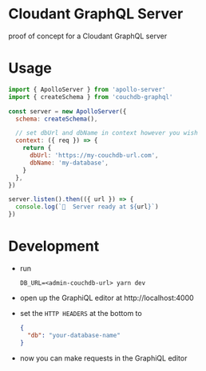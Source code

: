 # Cloudant GraphQL Server

proof of concept for a Cloudant GraphQL server

# Usage

```js
import { ApolloServer } from 'apollo-server'
import { createSchema } from 'couchdb-graphql'

const server = new ApolloServer({
  schema: createSchema(),

  // set dbUrl and dbName in context however you wish
  context: ({ req }) => {
    return {
      dbUrl: 'https://my-couchdb-url.com',
      dbName: 'my-database',
    }
  },
})

server.listen().then(({ url }) => {
  console.log(`🚀  Server ready at ${url}`)
})
```

# Development

- run

  ```cli
  DB_URL=<admin-couchdb-url> yarn dev
  ```

- open up the GraphiQL editor at http://localhost:4000

- set the `HTTP HEADERS` at the bottom to

  ```json
  {
    "db": "your-database-name"
  }
  ```

- now you can make requests in the GraphiQL editor
